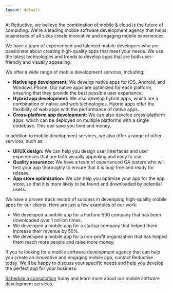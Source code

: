 ```yaml
---
layout: default
---
```


At Reductive, we believe the combination of mobile & cloud is the future of computing. We're a leading mobile software development agency that helps businesses of all sizes create innovative and engaging mobile experiences.

We have a team of experienced and talented mobile developers who are passionate about creating high-quality apps that meet your needs. We use the latest technologies and trends to develop apps that are both user-friendly and visually appealing.

We offer a wide range of mobile development services, including:

* **Native app development:** We develop native apps for iOS, Android, and Windows Phone. Our native apps are optimized for each platform, ensuring that they provide the best possible user experience.
* **Hybrid app development:** We also develop hybrid apps, which are a combination of native and web technologies. Hybrid apps offer the flexibility of web apps with the performance of native apps.
* **Cross-platform app development:** We can also develop cross-platform apps, which can be deployed on multiple platforms with a single codebase. This can save you time and money.

In addition to mobile development services, we also offer a range of other services, such as:

* **UI/UX design:** We can help you design user interfaces and user experiences that are both visually appealing and easy to use.
* **Quality assurance:** We have a team of experienced QA testers who will test your app thoroughly to ensure that it is bug-free and ready for release.
* **App store optimization:** We can help you optimize your app for the app store, so that it is more likely to be found and downloaded by potential users.

We have a proven track record of success in developing high-quality mobile apps for our clients. Here are just a few examples of our work:

* We developed a mobile app for a Fortune 500 company that has been downloaded over 1 million times.
* We developed a mobile app for a startup company that helped them increase their revenue by 50%.
* We developed a mobile app for a non-profit organization that has helped them reach more people and raise more money.

If you're looking for a mobile software development agency that can help you create an innovative and engaging mobile app, contact Reductive today. We'll be happy to discuss your specific needs and help you develop the perfect app for your business.

[Schedule a consultation](mailto:eric@reductivellc.com) today and learn more about our mobile software development services.
